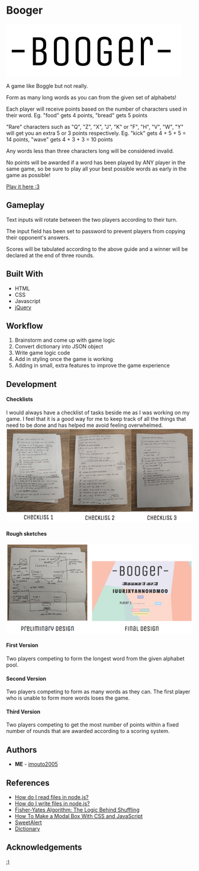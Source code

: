 # Booger
![booger](assets/img/booger.png)

A game like Boggle but not really.

Form as many long words as you can from the given set of alphabets!

Each player will receive points based on the number of characters used in their word.
Eg. "food" gets 4 points, "bread" gets 5 points

"Rare" characters such as "Q", "Z", "X", "J", "K" or "F", "H", "V", "W", "Y" will get you an extra 5 or 3 points respectively.
Eg. "kick" gets 4 + 5 + 5 = 14 points, "wave" gets 4 + 3 + 3 = 10 points

Any words less than three characters long will be considered invalid.

No points will be awarded if a word has been played by ANY player in the same game, so be sure to play all your best possible words as early in the game as possible!

[Play it here :3](https://wdi-sg.github.io/wdi-project-1-imouto2005/)

## Gameplay

Text inputs will rotate between the two players according to their turn.

The input field has been set to password to prevent players from copying their opponent's answers.

Scores will be tabulated according to the above guide and a winner will be declared at the end of three rounds.


## Built With

* HTML
* CSS
* Javascript
* [jQuery](http://jquery.com/)

## Workflow

1. Brainstorm and come up with game logic
2. Convert dictionary into JSON object
3. Write game logic code
4. Add in styling once the game is working
5. Adding in small, extra features to improve the game experience

## Development

#### **Checklists**
I would always have a checklist of tasks beside me as I was working on my game. I feel that it is a good way for me to keep track of all the things that need to be done and has helped me avoid feeling overwhelmed.
![checklists](assets/img/checklist.png)

#### **Rough sketches**
![sketches](assets/img/comparison.png)

#### **First Version**
Two players competing to form the longest word from the given alphabet pool.

#### **Second Version**
Two players competing to form as many words as they can. The first player who is unable to form more words loses the game.

#### **Third Version**
Two players competing to get the most number of points within a fixed number of rounds that are awarded according to a scoring system.

## Authors

* **ME** - [imouto2005](https://github.com/imouto2005)

## References

* [How do I read files in node.js?](https://docs.nodejitsu.com/articles/file-system/how-to-read-files-in-nodejs/)
* [How do I write files in node.js?](https://docs.nodejitsu.com/articles/file-system/how-to-write-files-in-nodejs/)
* [Fisher-Yates Algorithm: The Logic Behind Shuffling](https://medium.com/@thelextimes/fisher-yates-algorithm-the-logic-behind-shuffling-98deb8bac210)
* [How To Make a Modal Box With CSS and JavaScript](https://www.w3schools.com/howto/howto_css_modals.asp)
* [SweetAlert](http://t4t5.github.io/sweetalert/)
* [Dictionary](http://app.aspell.net/create)

## Acknowledgements

[:)](https://github.com/siawyoung)

